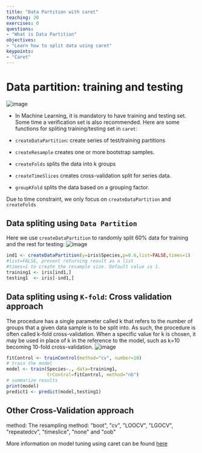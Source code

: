 ```yaml
---
title: "Data Partition with caret"
teaching: 20
exercises: 0
questions:
- "What is Data Partition"
objectives:
- "Learn how to split data using caret"
keypoints:
- "Caret"
---
```


# Data partition: training and testing

![image](https://user-images.githubusercontent.com/43855029/122599105-cd3e6b80-d03b-11eb-9aa4-2b8f39427c20.png)


- In Machine Learning, it is mandatory to have training and testing set. Some time a verification set is also recommended.
Here are some functions for spliting training/testing set in `caret`:

- `createDataPartition`: create series of test/training partitions
- `createResample` creates one or more bootstrap samples.
- `createFolds` splits the data into k groups
- `createTimeSlices` creates cross-validation split for series data. 
- `groupKFold` splits the data based on a grouping factor.

Due to time constraint, we only focus on `createDataPartition` and `createFolds`

## Data spliting using `Data Partition`
Here we use `createDataPartition` to randomly split 60% data for training and the rest for testing:
![image](https://user-images.githubusercontent.com/43855029/114209883-22b81700-992d-11eb-83a4-c4ab1538a1e5.png)

```r
ind1 <- createDataPartition(y=iris$Species,p=0.6,list=FALSE,times=1)
#list=FALSE, prevent returning result as a list
#times=1 to create the resample size. Default value is 1.
training1 <- iris[ind1,]
testing1  <- iris[-ind1,] 
```

## Data spliting using `K-fold`: Cross validation approach
The procedure has a single parameter called k that refers to the number of groups that a given data sample is to be split into. As such, the procedure is often called k-fold cross-validation. When a specific value for k is chosen, it may be used in place of k in the reference to the model, such as k=10 becoming 10-fold cross-validation.
![image](https://user-images.githubusercontent.com/43855029/114211785-103edd00-992f-11eb-89d0-bbd7bd0c0178.png)

```r
fitControl <- trainControl(method="cv", number=10)
# train the model
model <- train(Species~., data=training1, 
               trControl=fitControl, method="nb")
# summarize results
print(model)
predict1 <- predict(model,testing1)
```

## Other Cross-Validation approach
method: The resampling method: "boot", "cv", "LOOCV", "LGOCV", "repeatedcv", "timeslice", "none" and "oob"

More information on model tuning using caret can be found [here](https://topepo.github.io/caret/model-training-and-tuning.html)
